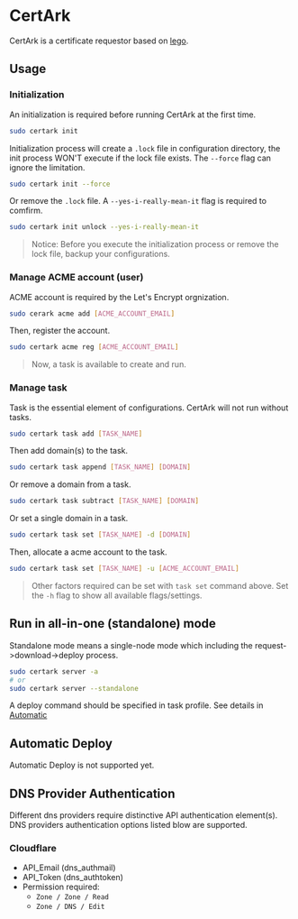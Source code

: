 # CertArk

CertArk is a certificate requestor based on [lego](https://github.com/go-acme/lego).

## Usage

### Initialization

An initialization is required before running CertArk at the first time.

```bash
sudo certark init
```

Initialization process will create a `.lock` file in configuration directory, the init process WON'T execute if the lock file exists. The `--force` flag can ignore the limitation.

```bash
sudo certark init --force
```

Or remove the `.lock` file. A `--yes-i-really-mean-it` flag is required to comfirm.

```bash
sudo certark init unlock --yes-i-really-mean-it
```

> Notice: Before you execute the initialization process or remove the lock file, backup your configurations.


### Manage ACME account (user)

ACME account is required by the Let's Encrypt orgnization.

```bash
sudo cerark acme add [ACME_ACCOUNT_EMAIL]
```

Then, register the account.

```bash
sudo certark acme reg [ACME_ACCOUNT_EMAIL]
```

> Now, a task is available to create and run.


### Manage task

Task is the essential element of configurations. CertArk will not run without tasks.

```bash
sudo certark task add [TASK_NAME]
```

Then add domain(s) to the task.

```bash
sudo certark task append [TASK_NAME] [DOMAIN]
```

Or remove a domain from a task.

```bash
sudo certark task subtract [TASK_NAME] [DOMAIN]
```

Or set a single domain in a task.

```bash
sudo certark task set [TASK_NAME] -d [DOMAIN]
```

Then, allocate a acme account to the task.

```bash
sudo certark task set [TASK_NAME] -u [ACME_ACCOUNT_EMAIL]
```

> Other factors required can be set with `task set` command above. Set the `-h` flag to show all available flags/settings.


## Run in all-in-one (standalone) mode

Standalone mode means a single-node mode which including the request->download->deploy process.

```bash
sudo certark server -a
# or
sudo certark server --standalone
```

A deploy command should be specified in task profile. See details in [Automatic](#automatic-deploy)


## Automatic Deploy

Automatic Deploy is not supported yet.

## DNS Provider Authentication

Different dns providers require distinctive API authentication element(s). DNS providers authentication options listed blow are supported.

### Cloudflare

- API_Email (dns_authmail)
- API_Token (dns_authtoken)
- Permission required: 
  - `Zone / Zone / Read`
  - `Zone / DNS / Edit`